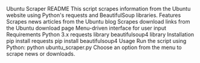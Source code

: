 Ubuntu Scraper README
This script scrapes information from the Ubuntu website using Python's requests and BeautifulSoup libraries.
Features
Scrapes news articles from the Ubuntu blog
Scrapes download links from the Ubuntu download page
Menu-driven interface for user input
Requirements
Python 3.x
requests library
beautifulsoup4 library
Installation
pip install requests
pip install beautifulsoup4
Usage
Run the script using Python: python ubuntu_scraper.py
Choose an option from the menu to scrape news or downloads.